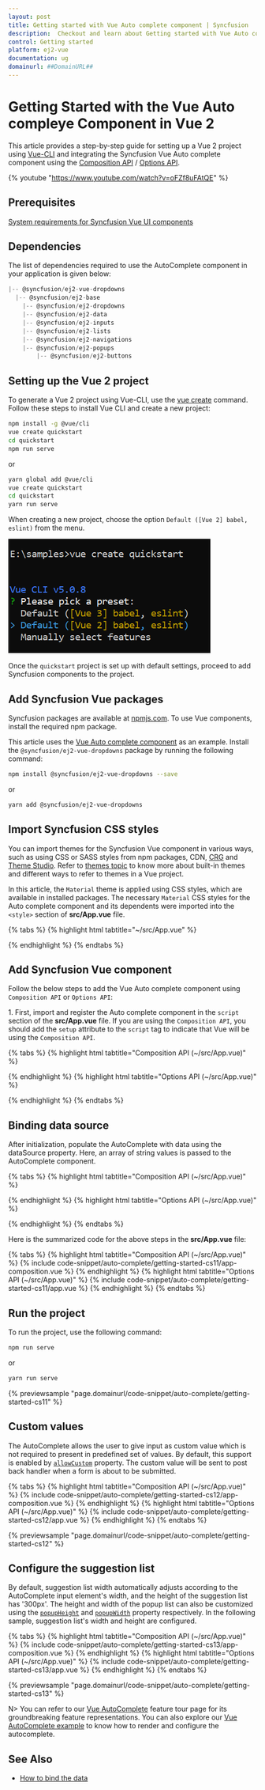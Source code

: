```yaml
---
layout: post
title: Getting started with Vue Auto complete component | Syncfusion
description:  Checkout and learn about Getting started with Vue Auto complete component of Syncfusion Essential JS 2 and more details.
control: Getting started 
platform: ej2-vue
documentation: ug
domainurl: ##DomainURL##
---
```


# Getting Started with the Vue Auto compleye Component in Vue 2

This article provides a step-by-step guide for setting up a Vue 2 project using [Vue-CLI](https://cli.vuejs.org/) and integrating the Syncfusion Vue Auto complete component using the [Composition API](https://vuejs.org/guide/introduction.html#composition-api) / [Options API](https://vuejs.org/guide/introduction.html#options-api).

{% youtube "https://www.youtube.com/watch?v=oFZf8uFAtQE" %}

## Prerequisites

[System requirements for Syncfusion Vue UI components](https://ej2.syncfusion.com/vue/documentation/system-requirements/)

## Dependencies

The list of dependencies required to use the AutoComplete component in your application is given below:

```javascript
|-- @syncfusion/ej2-vue-dropdowns
  |-- @syncfusion/ej2-base
    |-- @syncfusion/ej2-dropdowns
    |-- @syncfusion/ej2-data
    |-- @syncfusion/ej2-inputs
    |-- @syncfusion/ej2-lists
    |-- @syncfusion/ej2-navigations
    |-- @syncfusion/ej2-popups
        |-- @syncfusion/ej2-buttons
```

## Setting up the Vue 2 project

To generate a Vue 2 project using Vue-CLI, use the [vue create](https://cli.vuejs.org/#getting-started) command. Follow these steps to install Vue CLI and create a new project:

```bash
npm install -g @vue/cli
vue create quickstart
cd quickstart
npm run serve
```

or

```bash
yarn global add @vue/cli
vue create quickstart
cd quickstart
yarn run serve
```

When creating a new project, choose the option `Default ([Vue 2] babel, eslint)` from the menu.

![Vue 2 project](../appearance/images/vue2-terminal.png)

Once the `quickstart` project is set up with default settings, proceed to add Syncfusion components to the project.

## Add Syncfusion Vue packages

Syncfusion packages are available at [npmjs.com](https://www.npmjs.com/search?q=ej2-vue). To use Vue components, install the required npm package.

This article uses the [Vue Auto complete component](https://www.syncfusion.com/vue-components/vue-autocomplete) as an example. Install the `@syncfusion/ej2-vue-dropdowns` package by running the following command:

```bash
npm install @syncfusion/ej2-vue-dropdowns --save
```
or

```bash
yarn add @syncfusion/ej2-vue-dropdowns
```

## Import Syncfusion CSS styles

You can import themes for the Syncfusion Vue component in various ways, such as using CSS or SASS styles from npm packages, CDN, [CRG](https://ej2.syncfusion.com/javascript/documentation/common/custom-resource-generator/) and [Theme Studio](https://ej2.syncfusion.com/vue/documentation/appearance/theme-studio/). Refer to [themes topic](https://ej2.syncfusion.com/vue/documentation/appearance/theme/) to know more about built-in themes and different ways to refer to themes in a Vue project.

In this article, the `Material` theme is applied using CSS styles, which are available in installed packages. The necessary `Material` CSS styles for the Auto complete component and its dependents were imported into the `<style>` section of **src/App.vue** file.

{% tabs %}
{% highlight html tabtitle="~/src/App.vue" %}

<style>
@import "../node_modules/@syncfusion/ej2-base/styles/material.css";
@import "../node_modules/@syncfusion/ej2-inputs/styles/material.css";
@import "../node_modules/@syncfusion/ej2-vue-dropdowns/styles/material.css";
</style>

{% endhighlight %}
{% endtabs %}

## Add Syncfusion Vue component

Follow the below steps to add the Vue Auto complete component using `Composition API` or `Options API`:

1\. First, import and register the Auto complete component in the `script` section of the **src/App.vue** file. If you are using the `Composition API`, you should add the `setup` attribute to the `script` tag to indicate that Vue will be using the `Composition API`.

{% tabs %}
{% highlight html tabtitle="Composition API (~/src/App.vue)" %}

<script setup>
import { AutoCompleteComponent as EjsAutocomplete } from '@syncfusion/ej2-vue-dropdowns';
</script>

{% endhighlight %}
{% highlight html tabtitle="Options API (~/src/App.vue)" %}

<script>
import { AutoCompleteComponent } from '@syncfusion/ej2-vue-dropdowns';

export default {
  components: {
    'ejs-autocomplete': AutoCompleteComponent
  }
}
</script>

{% endhighlight %}
{% endtabs %}

## Binding data source

After initialization, populate the AutoComplete with data using the dataSource property. Here, an array of string values is passed to the AutoComplete component.

{% tabs %}
{% highlight html tabtitle="Composition API (~/src/App.vue)" %}

<template>
    <div id="app">
    <ejs-autocomplete :dataSource='sportsData' :placeholder="waterMark"></ejs-autocomplete>
  </div>
</template>
<script setup>
import { AutoCompleteComponent as EjsAutocomplete } from '@syncfusion/ej2-vue-dropdowns';
const waterMark = 'e.g. Basketball';
const sportsData = ['American Football', 'Badminton', 'Basketball', 'Cricket',
                'Football', 'Golf', 'Gymnastics',
                'Hockey', 'Rugby', 'Snooker', 'Tennis'
            ];
</script>

{% endhighlight %}
{% highlight html tabtitle="Options API (~/src/App.vue)" %}

</template>
<script>
import { AutoCompleteComponent } from '@syncfusion/ej2-vue-dropdowns';
export default {
  components: {
    'ejs-autocomplete': AutoCompleteComponent
  },
  name: 'app',
  data () {
    return {
      waterMark : 'e.g. Basketball',
      sportsData: ['American Football', 'Badminton', 'Basketball', 'Cricket',
                'Football', 'Golf', 'Gymnastics',
                'Hockey', 'Rugby', 'Snooker', 'Tennis'
            ]
    }
  }
}
</script>

{% endhighlight %}
{% endtabs %}

Here is the summarized code for the above steps in the **src/App.vue** file:

{% tabs %}
{% highlight html tabtitle="Composition API (~/src/App.vue)" %}
{% include code-snippet/auto-complete/getting-started-cs11/app-composition.vue %}
{% endhighlight %}
{% highlight html tabtitle="Options API (~/src/App.vue)" %}
{% include code-snippet/auto-complete/getting-started-cs11/app.vue %}
{% endhighlight %}
{% endtabs %}

## Run the project

To run the project, use the following command:

```bash
npm run serve
```

or

```bash
yarn run serve
```
        
{% previewsample "page.domainurl/code-snippet/auto-complete/getting-started-cs11" %}

## Custom values

The AutoComplete allows the user to give input as custom value which is not required to present in predefined set of values. By default, this support is enabled by [`allowCustom`](https://ej2.syncfusion.com/vue/documentation/api/auto-complete/#allowcustom) property. The custom value will be sent to post back handler when a form is about to be submitted.

{% tabs %}
{% highlight html tabtitle="Composition API (~/src/App.vue)" %}
{% include code-snippet/auto-complete/getting-started-cs12/app-composition.vue %}
{% endhighlight %}
{% highlight html tabtitle="Options API (~/src/App.vue)" %}
{% include code-snippet/auto-complete/getting-started-cs12/app.vue %}
{% endhighlight %}
{% endtabs %}
        
{% previewsample "page.domainurl/code-snippet/auto-complete/getting-started-cs12" %}

## Configure the suggestion list

By default, suggestion list width automatically adjusts according to the AutoComplete input element's width, and the height of the suggestion list has '300px'. The height and width of the popup list can also be customized using the [`popupHeight`](https://ej2.syncfusion.com/vue/documentation/api/auto-complete/#popupheight) and [`popupWidth`](https://ej2.syncfusion.com/vue/documentation/api/auto-complete/#popupwidth) property respectively. In the following sample, suggestion list's width and height are configured.

{% tabs %}
{% highlight html tabtitle="Composition API (~/src/App.vue)" %}
{% include code-snippet/auto-complete/getting-started-cs13/app-composition.vue %}
{% endhighlight %}
{% highlight html tabtitle="Options API (~/src/App.vue)" %}
{% include code-snippet/auto-complete/getting-started-cs13/app.vue %}
{% endhighlight %}
{% endtabs %}
        
{% previewsample "page.domainurl/code-snippet/auto-complete/getting-started-cs13" %}

N> You can refer to our [Vue AutoComplete](https://www.syncfusion.com/vue-ui-components/vue-autocomplete) feature tour page for its groundbreaking feature representations. You can also explore our [Vue AutoComplete example](https://ej2.syncfusion.com/vue/demos/#/material/auto-complete/default.html) to know how to render and configure the autocomplete.

## See Also

* [How to bind the data](./data-binding/)